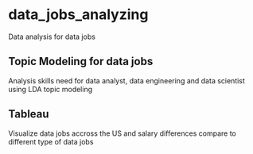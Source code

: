 # data_jobs_analyzing
Data analysis for data jobs

## Topic Modeling for data jobs
Analysis skills need for data analyst, data engineering and data scientist using LDA topic modeling

## Tableau
Visualize data jobs accross the US and salary differences compare to different type of data jobs

